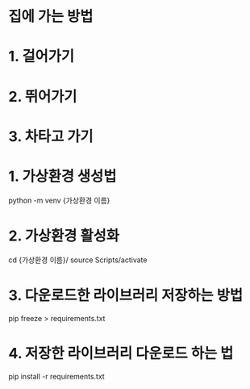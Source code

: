 # 집에 가는 방법
# 1. 걸어가기
# 2. 뛰어가기
# 3. 차타고 가기

# 1. 가상환경 생성법
python -m venv {가상환경 이름}

# 2. 가상환경 활성화
cd {가상환경 이름}/
source Scripts/activate


# 3. 다운로드한 라이브러리 저장하는 방법
pip freeze > requirements.txt

# 4. 저장한 라이브러리 다운로드 하는 법
pip install -r requirements.txt
